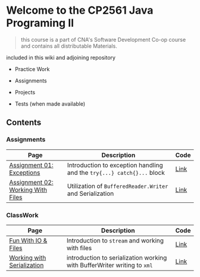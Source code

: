 # Welcome to the CP2561 Java Programing II

> this course is a part of CNA's Software Development Co-op course and contains all distributable Materials.

included in this wiki and adjoining repository

- Practice Work

- Assignments

- Projects

- Tests (when made available)

## Contents

### Assignments

| Page | Description| Code |
|---|---|---|
|[Assignment 01: Exceptions](https://github.com/Parker-Wallace/CP2561/wiki/Assignment-1-Exception-Handling)|Introduction to exception handling and the `try{...} catch{}...` block|[Link](https://github.com/Parker-Wallace/CP2561/tree/master/src/main/java/Assignments/A1Exceptions)|
|[Assignment 02: Working With Files](https://github.com/Parker-Wallace/CP2561/wiki/Assignment-2-Files)|Utilization of `BufferedReader.Writer` and Serialization|[Link](https://github.com/Parker-Wallace/CP2561/tree/master/src/main/java/Assignments/A2Serialization)|

### ClassWork

| Page |Description| Code |
|---|---|---|
|[Fun With IO & Files](https://github.com/Parker-Wallace/CP2561/tree/master/src/main/java/ClassWork/FunWithIOandFiles)|Introduction to `stream` and working with files|[Link](https://github.com/Parker-Wallace/CP2561/tree/master/src/main/java/ClassWork/FunWithIOandFiles)|
|[Working with Serialization](https://github.com/Parker-Wallace/CP2561/tree/master/src/main/java/ClassWork/WorkingWithSerialization)| introduction to serialization working with BufferWriter writing to `xml`|[Link](https://github.com/Parker-Wallace/CP2561/tree/master/src/main/java/ClassWork/WorkingWithSerialization)|
